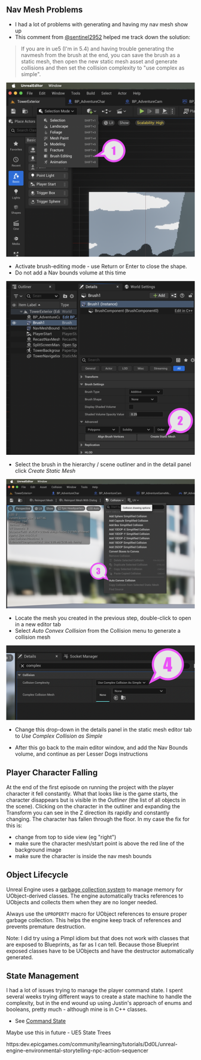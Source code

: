 ## Nav Mesh Problems

* I had a lot of problems with generating and having my nav mesh show up
* This comment from [@sentinel2952](https:www.youtube.com/@sentinel2592) helped me track down the solution:

> If you are in ue5 (I'm in 5.4) and having trouble generating the navmesh from the brush at the end, 
> you can save the brush as a static mesh, then open the new static mesh asset and generate collisions 
> and then set the collision complexity to "use complex as simple".

![Activate brush editing mode](images/activate-brush-editing.png)

* Activate brush-editing mode - use Return or Enter to close the shape.
* Do not add a Nav bounds volume at this time

![Create static mesh](images/create-static-mesh.png)

* Select the brush in the hierarchy / scene outliner and in the detail panel click _Create Static Mesh_

![Generate collisions](images/generate-collision.png)

* Locate the mesh you created in the previous step, double-click to open in a new editor tab
* Select _Auto Convex Collision_ from the Collision menu to generate a collision mesh

![Complex as simple](images/complex-as-simple.png)

* Change this drop-down in the details panel in the static mesh editor tab to _Use Complex Collision as Simple_

* After this go back to the main editor window, and add the Nav Bounds volume, and continue as per Lesser Dogs instructions

## Player Character Falling

At the end of the first episode on running the project with the player character it fell constantly. What that looks like is the game starts, the character disappears but is visible in the _Outliner_ (the list of all objects in the scene). Clicking on the character in the outliner and expanding the Transform you can see in the Z direction its rapidly and constantly changing. The character has fallen through the floor. In 
my case the fix for this is:

* change from top to side view (eg "right") 
* make sure the character mesh/start point is above the red line of the background image
* make sure the character is inside the nav mesh bounds

## Object Lifecycle

Unreal Engine uses a [garbage collection system] to manage memory for UObject-derived classes.
The engine automatically tracks references to UObjects and collects them when they are no
longer needed.

Always use the `UPROPERTY` macro for UObject references to ensure proper garbage collection.
This helps the engine keep track of references and prevents premature destruction.

Note: I did try using a Pimpl idiom but that does not work with classes that are
exposed to Blueprints, as far as I can tell. Because those Blueprint exposed classes
have to be UObjects and have the destructor automatically generated.

[garbage collection system]:  https:medium.com/@lemapp09/learning-unreal-managing-object-lifecycles-in-unreal-engine-fa79ba9bb51c


## State Management

I had a lot of issues trying to manage the player command state.  I spent several weeks 
trying different ways to create a state machine to handle the complexity, but in the end
wound up using Justin's approach of enums and booleans, pretty much - although mine is in
C++ classes. 

* See [Command State](./CommandState.md)

Maybe use this in future - UE5 State Trees

https:dev.epicgames.com/community/learning/tutorials/Dd0L/unreal-engine-environmental-storytelling-npc-action-sequencer
